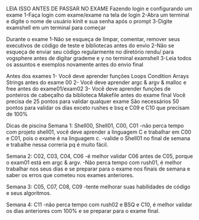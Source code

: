 LEIA ISSO ANTES DE PASSAR NO EXAME
Fazendo login e configurando um exame
1-Faça login com exame/exame na tela de login
2-Abra um terminal e digite o nome de usuário kinit e sua senha após o prompt
3-Digite examshell em um terminal para começar

Durante o exame
1-Não se esqueça de limpar, comentar, remover seus executivos de código de teste e bibliotecas antes do envio
2-Não se esqueça de enviar seu código regularmente no diretório rendu/ para vogsphere antes de digitar grademe e y no terminal examshell
3-Leia todos os assuntos e exemplos novamente antes do envio final

Antes dos exames
1- Você deve aprender funções Loops Condition Arrays Strings antes do exame 00
2- Você deve aprender argc & argv & malloc e free antes do exame01/exam02
3- Você deve aprender funções de ponteiros de cabeçalho da biblioteca Makefile antes do exame final
Você precisa de 25 pontos para validar qualquer exame
São necessários 50 pontos para validar os dias exceto rushes e bsq e C09 e C10 que precisam de 100%

Dicas de piscina
Semana 1: Shell00, Shell01, C00, C01
-não perca tempo com projeto shell01, você deve aprender a linguagem C e trabalhar em C00 e C01, pois o exame é na linguagem c.
-valide o Shell01 no final de semana e trabalhe nessa correria pq é muito fácil.

Semana 2: C02, C03, C04, C06
-é melhor validar C06 antes de C05, porque o exam01 está em argc & argv.
-Não perca tempo com rush01, é melhor trabalhar nos seus dias e se preparar para o exame nos finais de semana e saber os erros que cometeu nos exames anteriores.

Semana 3: C05, C07, C08, C09
-tente melhorar suas habilidades de código e seus algoritmos.

Semana 4: C11
-não perca tempo com rush02 e BSQ e C10, é melhor validar os dias anteriores com 100% e se preparar para o exame final.
